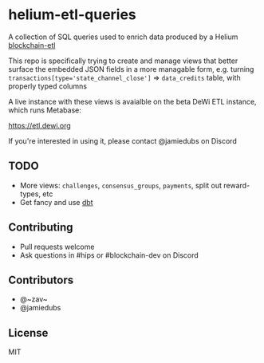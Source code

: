 helium-etl-queries
==================

A collection of SQL queries used to enrich data produced by a Helium [blockchain-etl](https://github.com/helium/blockchain-etl)

This repo is specifically trying to create and manage views that better surface the embedded JSON fields in a
more managable form, e.g. turning `transactions[type='state_channel_close']` => `data_credits` table, with properly typed columns

A live instance with these views is avaialble on the beta DeWi ETL instance, which runs Metabase:

https://etl.dewi.org

If you're interested in using it, please contact @jamiedubs on Discord


TODO
----
* More views: `challenges`, `consensus_groups`, `payments`, split out reward-types, etc
* Get fancy and use [dbt](https://github.com/fishtown-analytics/dbt)


Contributing
------------

* Pull requests welcome
* Ask questions in #hips or #blockchain-dev on Discord

Contributors
------------

* @\~zav\~
* @jamiedubs

License
-------

MIT
